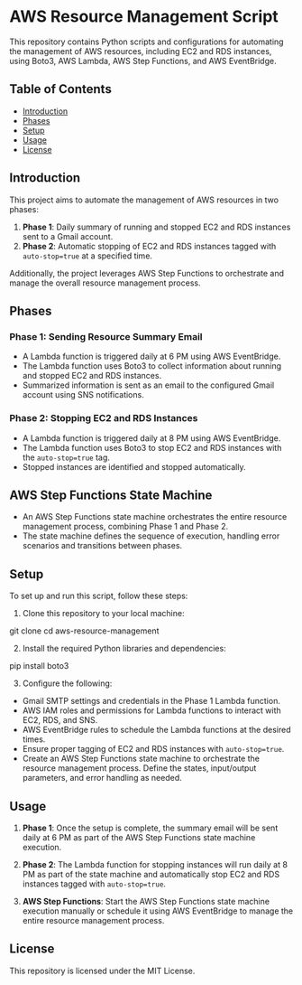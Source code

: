 # AWS Resource Management Script

This repository contains Python scripts and configurations for automating the management of AWS resources, including EC2 and RDS instances, using Boto3, AWS Lambda, AWS Step Functions, and AWS EventBridge.

## Table of Contents
- [Introduction](#introduction)
- [Phases](#phases)
- [Setup](#setup)
- [Usage](#usage)
- [License](#license) 

## Introduction

This project aims to automate the management of AWS resources in two phases:
1. **Phase 1**: Daily summary of running and stopped EC2 and RDS instances sent to a Gmail account.
2. **Phase 2**: Automatic stopping of EC2 and RDS instances tagged with `auto-stop=true` at a specified time.

Additionally, the project leverages AWS Step Functions to orchestrate and manage the overall resource management process.

## Phases

### Phase 1: Sending Resource Summary Email

- A Lambda function is triggered daily at 6 PM using AWS EventBridge.
- The Lambda function uses Boto3 to collect information about running and stopped EC2 and RDS instances.
- Summarized information is sent as an email to the configured Gmail account using SNS notifications.

### Phase 2: Stopping EC2 and RDS Instances

- A Lambda function is triggered daily at 8 PM using AWS EventBridge.
- The Lambda function uses Boto3 to stop EC2 and RDS instances with the `auto-stop=true` tag.
- Stopped instances are identified and stopped automatically.

## AWS Step Functions State Machine

- An AWS Step Functions state machine orchestrates the entire resource management process, combining Phase 1 and Phase 2.
- The state machine defines the sequence of execution, handling error scenarios and transitions between phases.

## Setup

To set up and run this script, follow these steps:

1. Clone this repository to your local machine:


git clone <repository-url>
cd aws-resource-management


2. Install the required Python libraries and dependencies:

pip install boto3



3. Configure the following:
- Gmail SMTP settings and credentials in the Phase 1 Lambda function.
- AWS IAM roles and permissions for Lambda functions to interact with EC2, RDS, and SNS.
- AWS EventBridge rules to schedule the Lambda functions at the desired times.
- Ensure proper tagging of EC2 and RDS instances with `auto-stop=true`.
- Create an AWS Step Functions state machine to orchestrate the resource management process. Define the states, input/output parameters, and error handling as needed.

## Usage

1. **Phase 1**: Once the setup is complete, the summary email will be sent daily at 6 PM as part of the AWS Step Functions state machine execution.

2. **Phase 2**: The Lambda function for stopping instances will run daily at 8 PM as part of the state machine and automatically stop EC2 and RDS instances tagged with `auto-stop=true`.

3. **AWS Step Functions**: Start the AWS Step Functions state machine execution manually or schedule it using AWS EventBridge to manage the entire resource management process.

##  License
This repository is licensed under the MIT License.
